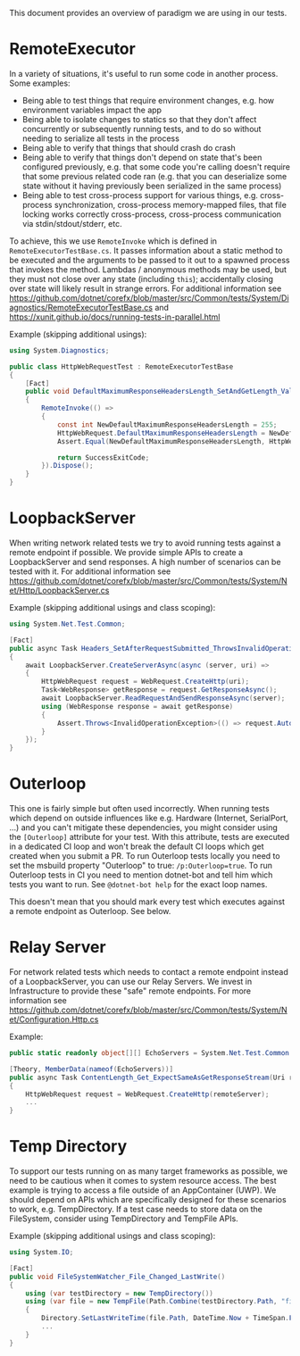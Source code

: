 This document provides an overview of paradigm we are using in our tests.

# RemoteExecutor
In a variety of situations, it's useful to run some code in another process.  Some examples:
- Being able to test things that require environment changes, e.g. how environment variables impact the app
- Being able to isolate changes to statics so that they don't affect concurrently or subsequently running tests, and to do so without needing to serialize all tests in the process
- Being able to verify that things that should crash do crash
- Being able to verify that things don't depend on state that's been configured previously, e.g. that some code you're calling doesn't require that some previous related code ran (e.g. that you can deserialize some state without it having previously been serialized in the same process)
- Being able to test cross-process support for various things, e.g. cross-process synchronization, cross-process memory-mapped files, that file locking works correctly cross-process, cross-process communication via stdin/stdout/stderr, etc.

To achieve, this we use `RemoteInvoke` which is defined in `RemoteExecutorTestBase.cs`. It passes information about a static method to be executed and the arguments to be passed to it out to a spawned process that invokes the method.  Lambdas / anonymous methods may be used, but they must not close over any state (including `this`); accidentally closing over state will likely result in strange errors. For additional information see https://github.com/dotnet/corefx/blob/master/src/Common/tests/System/Diagnostics/RemoteExecutorTestBase.cs and https://xunit.github.io/docs/running-tests-in-parallel.html

Example (skipping additional usings):
```cs
using System.Diagnostics;

public class HttpWebRequestTest : RemoteExecutorTestBase
{
    [Fact]
    public void DefaultMaximumResponseHeadersLength_SetAndGetLength_ValuesMatch()
    {
        RemoteInvoke(() =>
        {
            const int NewDefaultMaximumResponseHeadersLength = 255;
            HttpWebRequest.DefaultMaximumResponseHeadersLength = NewDefaultMaximumResponseHeadersLength;
            Assert.Equal(NewDefaultMaximumResponseHeadersLength, HttpWebRequest.DefaultMaximumResponseHeadersLength);

            return SuccessExitCode;
        }).Dispose();
    }
}
```

 # LoopbackServer
When writing network related tests we try to avoid running tests against a remote endpoint if possible. We provide simple APIs to create a LoopbackServer and send responses. A high number of scenarios can be tested with it. For additional information see https://github.com/dotnet/corefx/blob/master/src/Common/tests/System/Net/Http/LoopbackServer.cs

Example (skipping additional usings and class scoping):
```cs
using System.Net.Test.Common;

[Fact]
public async Task Headers_SetAfterRequestSubmitted_ThrowsInvalidOperationException()
{
    await LoopbackServer.CreateServerAsync(async (server, uri) =>
    {
        HttpWebRequest request = WebRequest.CreateHttp(uri);
        Task<WebResponse> getResponse = request.GetResponseAsync();
        await LoopbackServer.ReadRequestAndSendResponseAsync(server);
        using (WebResponse response = await getResponse)
        {
            Assert.Throws<InvalidOperationException>(() => request.AutomaticDecompression = DecompressionMethods.Deflate);
        }
    });
}
```

# Outerloop
This one is fairly simple but often used incorrectly. When running tests which depend on outside influences like e.g. Hardware (Internet, SerialPort, ...) and you can't mitigate these dependencies, you might consider using the `[Outerloop]` attribute for your test. 
With this attribute, tests are executed in a dedicated CI loop and won't break the default CI loops which get created when you submit a PR.
To run Outerloop tests locally you need to set the msbuild property "Outerloop" to true: `/p:Outerloop=true`.
To run Outerloop tests in CI you need to mention dotnet-bot and tell him which tests you want to run. See `@dotnet-bot help` for the exact loop names.

This doesn't mean that you should mark every test which executes against a remote endpoint as Outerloop. See below.

# Relay Server
For network related tests which needs to contact a remote endpoint instead of a LoopbackServer, you can use our Relay Servers. We invest in Infrastructure to provide these "safe" remote endpoints.
For more information see https://github.com/dotnet/corefx/blob/master/src/Common/tests/System/Net/Configuration.Http.cs

Example:
```cs
public static readonly object[][] EchoServers = System.Net.Test.Common.Configuration.Http.EchoServers;

[Theory, MemberData(nameof(EchoServers))]
public async Task ContentLength_Get_ExpectSameAsGetResponseStream(Uri remoteServer)
{
    HttpWebRequest request = WebRequest.CreateHttp(remoteServer);
    ...
}
```

# Temp Directory
To support our tests running on as many target frameworks as possible, we need to be cautious when it comes to system resource access. The best example is trying to access a file outside of an AppContainer (UWP). We should depend on APIs which are specifically designed for these scenarios to work, e.g. TempDirectory. If a test case needs to store data on the FileSystem, consider using TempDirectory and TempFile APIs.

Example (skipping additional usings and class scoping):
```cs
using System.IO;

[Fact]
public void FileSystemWatcher_File_Changed_LastWrite()
{
    using (var testDirectory = new TempDirectory())
    using (var file = new TempFile(Path.Combine(testDirectory.Path, "file")))
    {
        Directory.SetLastWriteTime(file.Path, DateTime.Now + TimeSpan.FromSeconds(10));
        ...
    }
}
```
